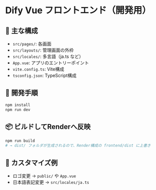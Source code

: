 # Dify Vue フロントエンド（開発用）

## 🔧 主な構成
- `src/pages/`: 各画面
- `src/layouts/`: 管理画面の外枠
- `src/locales/`: 多言語（ja.ts など）
- `App.vue`: アプリのエントリーポイント
- `vite.config.ts`: Vite構成
- `tsconfig.json`: TypeScript構成

## 🚀 開発手順
```bash
npm install
npm run dev
```

## 📦 ビルドしてRenderへ反映
```bash
npm run build
# → dist/ フォルダが生成されるので、Render構成の frontend/dist に上書き
```

## 🎨 カスタマイズ例
- ロゴ変更 → `public/` や `App.vue`
- 日本語表記変更 → `src/locales/ja.ts`
